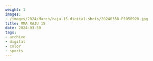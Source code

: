 ```yaml
---
weight: 1
images:
- /images/2024/March/raju-15-digital-shots/20240330-P1050920.jpg
title: MMA RAJU 15
date: 2024-03-30
tags:
- archive
- digital
- color
- sports
---
```

